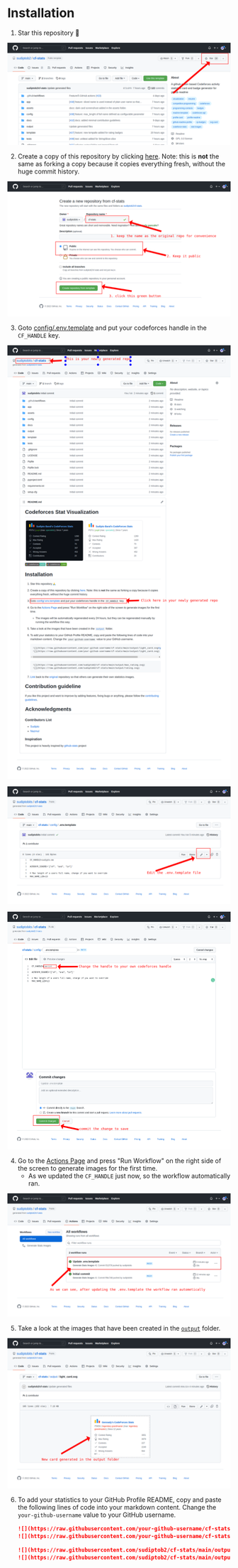 # Installation
1. Star this repository :pray:

![star the repo](../assets/1.star-the-repo.png)

2. Create a copy of this repository by clicking
   [here](https://github.com/sudiptob2/cf-stats/generate). Note: this is
   **not** the same as forking a copy because it copies everything fresh,
   without the huge commit history.

![cloning the repo](../assets/2.clone-the-repo.png)

3. Goto [config/.env.template](../config/.env.template) and put your codeforces handle in the `CF_HANDLE` key.

![changing the env 1](../assets/3.change-env.png)

![changing the env 2](../assets/4.change.env.png)

![changing the env 3](../assets/5.change-handle.png)

4. Go to the [Actions Page](../../actions?query=workflow%3A"Generate+Stats+Images") and press "Run Workflow" on the
   right side of the screen to generate images for the first time.
    - As we updated the `CF_HANDLE` just now, so the workflow automatically ran.
   
![workflow run](../assets/6.workflow-run.png)
   
5. Take a look at the images that have been created in the
   [`output`](../output) folder.

![output images](../assets/7.output-folder.png)

6. To add your statistics to your GitHub Profile README, copy and paste the
   following lines of code into your markdown content. Change the `your-github-username`
   value to your GitHub username.

   ```md
   ![](https://raw.githubusercontent.com/your-github-username/cf-stats/main/output/light_card.svg#gh-dark-mode-only)
   ![](https://raw.githubusercontent.com/your-github-username/cf-stats/main/output/light_card.svg)
   ```
   ```md
   ![](https://raw.githubusercontent.com/sudiptob2/cf-stats/main/output/max_rating.svg)
   ![](https://raw.githubusercontent.com/sudiptob2/cf-stats/main/output/rating.svg)
   ```